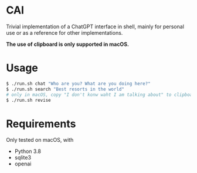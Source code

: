 # CAI

Trivial implementation of a ChatGPT interface in shell, mainly for personal use or as a reference for other implementations.

**The use of clipboard is only supported in macOS.**

# Usage

```bash
$ ./run.sh chat "Who are you? What are you doing here?"
$ ./run.sh search "Best resorts in the world"
# only in macOS, copy "I don't konw waht I am talking about" to clipboard
$ ./run.sh revise
```

# Requirements

Only tested on macOS, with
- Python 3.8
- sqlite3
- openai
